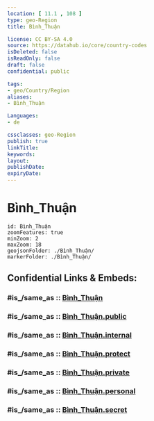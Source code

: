 ```yaml
---
location: [ 11.1 , 108 ] 
type: geo-Region
title: Bình_Thuận

license: CC BY-SA 4.0
source: https://datahub.io/core/country-codes
isDeleted: false
isReadOnly: false
draft: false
confidential: public

tags:
- geo/Country/Region
aliases:
- Bình_Thuận

Languages:
- de

cssclasses: geo-Region
publish: true
linkTitle: 
keywords: 
layout: 
publishDate: 
expiryDate: 
---
```


# Bình_Thuận

```leaflet
id: Bình_Thuận
zoomFeatures: true 
minZoom: 2 
maxZoom: 18
geojsonFolder: ./Bình_Thuận/
markerFolder: ./Bình_Thuận/
```


## Confidential Links & Embeds: 

### #is_/same_as :: [Bình_Thuận](/_Standards/Earth/Continent/Asia/Asia~South~East/Vietnam/Provinces~Vietnam/Bình_Thuận.md) 

### #is_/same_as :: [Bình_Thuận.public](/_public/Earth/Continent/Asia/Asia~South~East/Vietnam/Provinces~Vietnam/Bình_Thuận.public.md) 

### #is_/same_as :: [Bình_Thuận.internal](/_internal/Earth/Continent/Asia/Asia~South~East/Vietnam/Provinces~Vietnam/Bình_Thuận.internal.md) 

### #is_/same_as :: [Bình_Thuận.protect](/_protect/Earth/Continent/Asia/Asia~South~East/Vietnam/Provinces~Vietnam/Bình_Thuận.protect.md) 

### #is_/same_as :: [Bình_Thuận.private](/_private/Earth/Continent/Asia/Asia~South~East/Vietnam/Provinces~Vietnam/Bình_Thuận.private.md) 

### #is_/same_as :: [Bình_Thuận.personal](/_personal/Earth/Continent/Asia/Asia~South~East/Vietnam/Provinces~Vietnam/Bình_Thuận.personal.md) 

### #is_/same_as :: [Bình_Thuận.secret](/_secret/Earth/Continent/Asia/Asia~South~East/Vietnam/Provinces~Vietnam/Bình_Thuận.secret.md)

